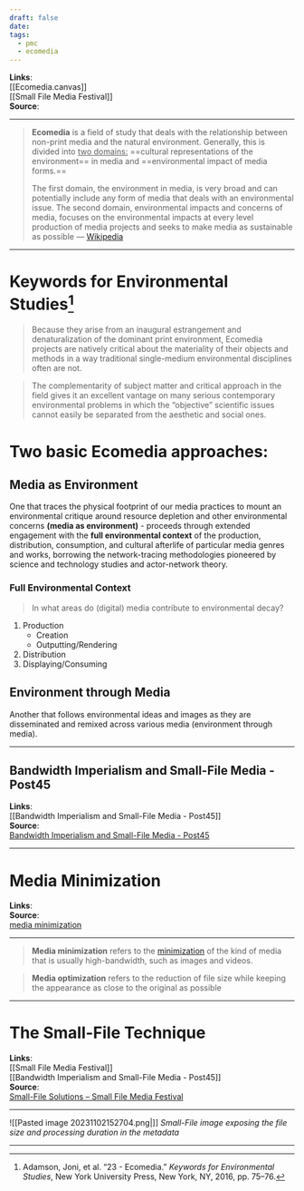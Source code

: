 ```yaml
---
draft: false
date: 
tags:
  - pmc
  - ecomedia
---
```


**Links**: <br>[[Ecomedia.canvas]]<br>[[Small File Media Festival]]<br>
**Source**: 
___
> **Ecomedia** is a field of study that deals with the relationship between non-print media and the natural environment. Generally, this is divided into <u>two domains:</u> ==cultural representations of the environment== in media and ==environmental impact of media forms.==
>
> The first domain, the environment in media, is very broad and can potentially include any form of media that deals with an environmental issue.  The second domain, environmental impacts and concerns of media, focuses on the environmental impacts at every level production of media projects and seeks to make media as sustainable as possible
> — [Wikipedia](https://en.wikipedia.org/wiki/Ecomedia)
___

# Keywords for Environmental Studies[^1]

>Because they arise from an inaugural estrangement and denaturalization of the dominant print environment, Ecomedia projects are natively critical about the materiality of their objects and methods in a way traditional single-medium environmental disciplines often are not.

>The complementarity of subject matter and critical approach in the field gives it an excellent vantage on many serious contemporary environmental problems in which the “objective” scientific issues cannot easily be separated from the aesthetic and social ones.

# Two basic Ecomedia approaches:

## Media as Environment

One that traces the physical footprint of our media practices to mount an environmental critique around resource depletion and other environmental concerns **(media as environment)**
	- proceeds through extended engagement with the **full environmental context** of the production, distribution, consumption, and cultural afterlife of particular media genres and works, borrowing the network-tracing methodologies pioneered by science and technology studies and actor-network theory.

### Full Environmental Context

>In what areas do (digital) media contribute to environmental decay?

1. Production
	- Creation
	- Outputting/Rendering
2. Distribution
3. Displaying/Consuming
## Environment through Media

 Another that follows environmental ideas and images as they are disseminated and remixed across various media (environment through media).

___
## Bandwidth Imperialism and Small-File Media - Post45

**Links**:<br>[[Bandwidth Imperialism and Small-File Media - Post45]]<br>
**Source**: <br>[Bandwidth Imperialism and Small-File Media - Post45](https://post45.org/2021/04/bandwidth-imperialism-and-small-file-media/)<br>
___
# Media Minimization

**Links**:<br>
**Source**: <br>[media minimization](https://permacomputing.net/media_minimization/)
___
>**Media minimization** refers to the [minimization](https://permacomputing.net/minimization/) of the kind of media that is usually high-bandwidth, such as images and videos.


>**Media optimization** refers to the reduction of file size while keeping the appearance as close to the original as possible


___
# The Small-File Technique

**Links**:<br>[[Small File Media Festival]]<br>[[Bandwidth Imperialism and Small-File Media - Post45]]<br>
**Source**: <br>[Small-File Solutions – Small File Media Festival](https://smallfile.ca/ecomedia/)
___
![[Pasted image 20231102152704.png|]]
*Small-File image exposing the file size and processing duration in the metadata*
___


[^1]: Adamson, Joni, et al. “23 - Ecomedia.” _Keywords for Environmental Studies_, New York University Press, New York, NY, 2016, pp. 75–76.


